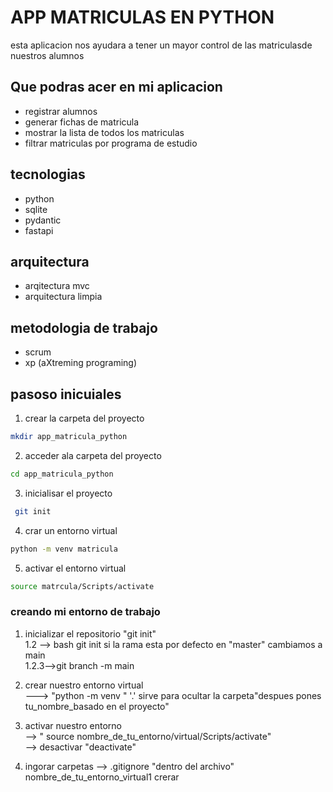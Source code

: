 # APP MATRICULAS EN PYTHON
esta aplicacion nos ayudara a tener un mayor control de las matriculasde nuestros alumnos 
## Que podras acer en mi aplicacion
- registrar alumnos 
- generar fichas de matricula
- mostrar la lista de todos los matriculas 
- filtrar matriculas por programa de estudio
## tecnologias
- python
- sqlite  
- pydantic
- fastapi
## arquitectura
- arqitectura mvc
- arquitectura limpia
## metodologia de trabajo
- scrum
- xp (aXtreming programing)
## pasoso inicuiales 
1. crear la carpeta  del proyecto
 ```bash
 mkdir app_matricula_python
 ```
2. acceder ala carpeta del proyecto
  ```bash
  cd app_matricula_python
  ```
3. inicialisar el proyecto
```bash
 git init
```
4. crar un entorno virtual
```bash
python -m venv matricula
```
5. activar el entorno virtual
```bash
source matrcula/Scripts/activate
```




### creando mi entorno de trabajo
1. inicializar el repositorio "git init"   
1.2 --> bash  git init 
si la rama esta por defecto en "master" cambiamos a main  
1.2.3-->git branch -m main

1. crear nuestro entorno virtual  
---> "python -m venv " '.' sirve para ocultar la carpeta"despues pones tu_nombre_basado en el proyecto"

1. activar nuestro entorno  
--> " source nombre_de_tu_entorno/virtual/Scripts/activate"   
--> desactivar "deactivate"

1. ingorar carpetas 
 --> .gitignore "dentro del archivo" nombre_de_tu_entorno_virtual1 crerar 

